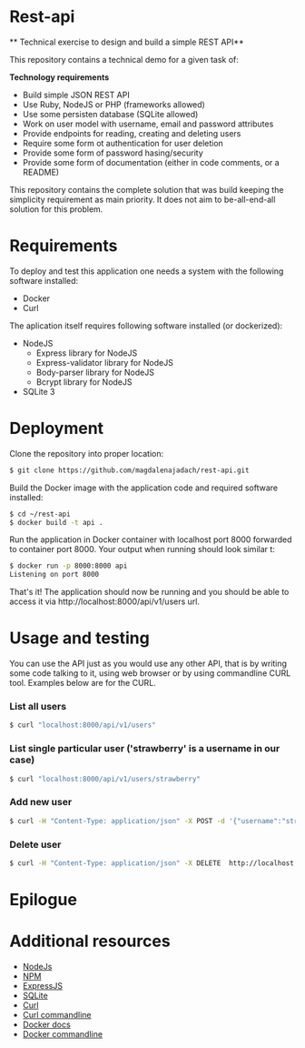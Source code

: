 # Rest-api
** Technical exercise to design and build a simple REST API**

This repository contains a technical demo for a given task of:

**Technology requirements**
- Build simple JSON REST API
- Use Ruby, NodeJS or PHP (frameworks allowed)
- Use some persisten database (SQLite allowed)
- Work on user model with username, email and password attributes
- Provide endpoints for reading, creating and deleting users
- Require some form ot authentication for user deletion
- Provide some form of password hasing/security
- Provide some form of documentation (either in code comments, or a README)

This repository contains the complete solution that was build keeping the simplicity requirement as main priority. It does not aim to be-all-end-all solution for this problem.

# Requirements
To deploy and test this application one needs a system with the following software installed:
- Docker
- Curl

The aplication itself requires following software installed (or dockerized):
- NodeJS
	- Express library for NodeJS
	- Express-validator library for NodeJS
	- Body-parser library for NodeJS
	- Bcrypt library for NodeJS
- SQLite 3

# Deployment
Clone the repository into proper location:

```sh
$ git clone https://github.com/magdalenajadach/rest-api.git
```

Build the Docker image with the application code and required software installed: 

```sh
$ cd ~/rest-api
$ docker build -t api .
```

Run the application in Docker container with localhost port 8000 forwarded to container port 8000. Your output when running should look similar t:

```sh
$ docker run -p 8000:8000 api
Listening on port 8000
```

That's it! The application should now be running and you should be able to access it via http://localhost:8000/api/v1/users url.

# Usage and testing

You can use the API just as you would use any other API, that is by writing some code talking to it, using web browser or by using commandline CURL tool. Examples below are for the CURL.

### List all users

```sh
$ curl "localhost:8000/api/v1/users"
```

### List single particular user ('strawberry' is a username in our case)

```sh
$ curl "localhost:8000/api/v1/users/strawberry"
```

### Add new user

```sh
$ curl -H "Content-Type: application/json" -X POST -d '{"username":"strawberry","email": "strawberry@pi.co.uk", "password":"a-very-strong-password"}' http://localhost:8000/api/v1/users
```

### Delete user
```sh
$ curl -H "Content-Type: application/json" -X DELETE  http://localhost:8000/api/v1/users/strawberry --user "root:iloveberries"
```

# Epilogue

# Additional resources
- [NodeJs](https://nodejs.org/en/docs/)
- [NPM](https://www.npmjs.com)
- [ExpressJS](https://expressjs.com)
- [SQLite](https://sqlite.org/docs.html)
- [Curl](https://curl.haxx.se/docs/install.html)
- [Curl commandline](https://gist.github.com/subfuzion/08c5d85437d5d4f00e58)
- [Docker docs](https://docs.docker.com/engine/reference/builder/#label)
- [Docker commandline](https://docs.docker.com/engine/reference/commandline/cli/)
